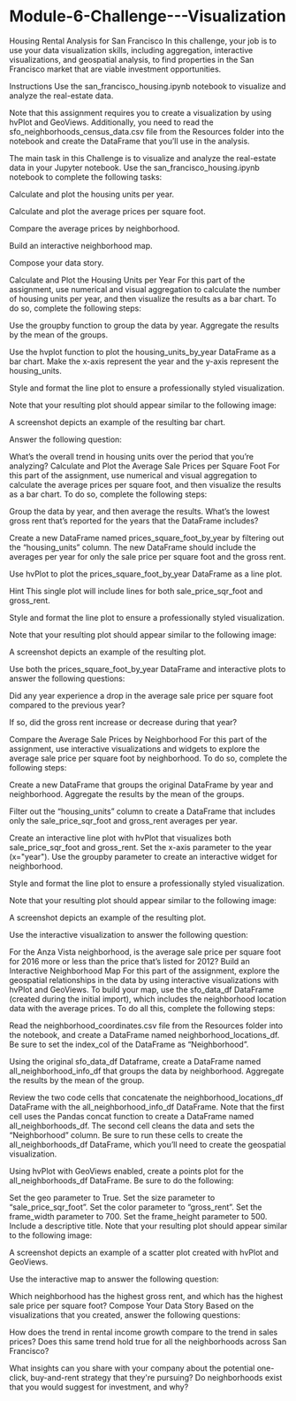 # Module-6-Challenge---Visualization

Housing Rental Analysis for San Francisco
In this challenge, your job is to use your data visualization skills, including aggregation, interactive visualizations, and geospatial analysis, to find properties in the San Francisco market that are viable investment opportunities.

Instructions
Use the san_francisco_housing.ipynb notebook to visualize and analyze the real-estate data.

Note that this assignment requires you to create a visualization by using hvPlot and GeoViews. Additionally, you need to read the sfo_neighborhoods_census_data.csv file from the Resources folder into the notebook and create the DataFrame that you’ll use in the analysis.

The main task in this Challenge is to visualize and analyze the real-estate data in your Jupyter notebook. Use the san_francisco_housing.ipynb notebook to complete the following tasks:

Calculate and plot the housing units per year.

Calculate and plot the average prices per square foot.

Compare the average prices by neighborhood.

Build an interactive neighborhood map.

Compose your data story.

Calculate and Plot the Housing Units per Year
For this part of the assignment, use numerical and visual aggregation to calculate the number of housing units per year, and then visualize the results as a bar chart. To do so, complete the following steps:

Use the groupby function to group the data by year. Aggregate the results by the mean of the groups.

Use the hvplot function to plot the housing_units_by_year DataFrame as a bar chart. Make the x-axis represent the year and the y-axis represent the housing_units.

Style and format the line plot to ensure a professionally styled visualization.

Note that your resulting plot should appear similar to the following image:

A screenshot depicts an example of the resulting bar chart.

Answer the following question:

What’s the overall trend in housing units over the period that you’re analyzing?
Calculate and Plot the Average Sale Prices per Square Foot
For this part of the assignment, use numerical and visual aggregation to calculate the average prices per square foot, and then visualize the results as a bar chart. To do so, complete the following steps:

Group the data by year, and then average the results. What’s the lowest gross rent that’s reported for the years that the DataFrame includes?

Create a new DataFrame named prices_square_foot_by_year by filtering out the “housing_units” column. The new DataFrame should include the averages per year for only the sale price per square foot and the gross rent.

Use hvPlot to plot the prices_square_foot_by_year DataFrame as a line plot.

Hint This single plot will include lines for both sale_price_sqr_foot and gross_rent.

Style and format the line plot to ensure a professionally styled visualization.

Note that your resulting plot should appear similar to the following image:

A screenshot depicts an example of the resulting plot.

Use both the prices_square_foot_by_year DataFrame and interactive plots to answer the following questions:

Did any year experience a drop in the average sale price per square foot compared to the previous year?

If so, did the gross rent increase or decrease during that year?

Compare the Average Sale Prices by Neighborhood
For this part of the assignment, use interactive visualizations and widgets to explore the average sale price per square foot by neighborhood. To do so, complete the following steps:

Create a new DataFrame that groups the original DataFrame by year and neighborhood. Aggregate the results by the mean of the groups.

Filter out the “housing_units” column to create a DataFrame that includes only the sale_price_sqr_foot and gross_rent averages per year.

Create an interactive line plot with hvPlot that visualizes both sale_price_sqr_foot and gross_rent. Set the x-axis parameter to the year (x="year"). Use the groupby parameter to create an interactive widget for neighborhood.

Style and format the line plot to ensure a professionally styled visualization.

Note that your resulting plot should appear similar to the following image:

A screenshot depicts an example of the resulting plot.

Use the interactive visualization to answer the following question:

For the Anza Vista neighborhood, is the average sale price per square foot for 2016 more or less than the price that’s listed for 2012?
Build an Interactive Neighborhood Map
For this part of the assignment, explore the geospatial relationships in the data by using interactive visualizations with hvPlot and GeoViews. To build your map, use the sfo_data_df DataFrame (created during the initial import), which includes the neighborhood location data with the average prices. To do all this, complete the following steps:

Read the neighborhood_coordinates.csv file from the Resources folder into the notebook, and create a DataFrame named neighborhood_locations_df. Be sure to set the index_col of the DataFrame as “Neighborhood”.

Using the original sfo_data_df Dataframe, create a DataFrame named all_neighborhood_info_df that groups the data by neighborhood. Aggregate the results by the mean of the group.

Review the two code cells that concatenate the neighborhood_locations_df DataFrame with the all_neighborhood_info_df DataFrame. Note that the first cell uses the Pandas concat function to create a DataFrame named all_neighborhoods_df. The second cell cleans the data and sets the “Neighborhood” column. Be sure to run these cells to create the all_neighborhoods_df DataFrame, which you’ll need to create the geospatial visualization.

Using hvPlot with GeoViews enabled, create a points plot for the all_neighborhoods_df DataFrame. Be sure to do the following:

Set the geo parameter to True.
Set the size parameter to “sale_price_sqr_foot”.
Set the color parameter to “gross_rent”.
Set the frame_width parameter to 700.
Set the frame_height parameter to 500.
Include a descriptive title.
Note that your resulting plot should appear similar to the following image:

A screenshot depicts an example of a scatter plot created with hvPlot and GeoViews.

Use the interactive map to answer the following question:

Which neighborhood has the highest gross rent, and which has the highest sale price per square foot?
Compose Your Data Story
Based on the visualizations that you created, answer the following questions:

How does the trend in rental income growth compare to the trend in sales prices? Does this same trend hold true for all the neighborhoods across San Francisco?

What insights can you share with your company about the potential one-click, buy-and-rent strategy that they're pursuing? Do neighborhoods exist that you would suggest for investment, and why?
